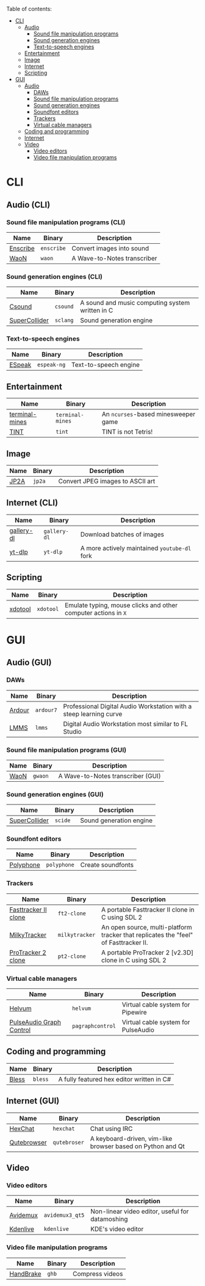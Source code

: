 
Table of contents:

- [CLI](#cli)
	- [Audio](#audio-cli)
		- [Sound file manipulation programs](#sound-file-manipulation-programs-cli)
		- [Sound generation engines](#sound-generation-engines-cli)
		- [Text-to-speech engines](#text-to-speech-engines)
	- [Entertainment](#entertainment)
	- [Image](#image)
	- [Internet](#internet-cli)
	- [Scripting](#scripting)
- [GUI](#gui)
	- [Audio](#audio-gui)
		- [DAWs](#daws)
		- [Sound file manipulation programs](#sound-file-manipulation-programs-gui)
		- [Sound generation engines](#sound-generation-engines)
		- [Soundfont editors](#soundfont-editors)
		- [Trackers](#trackers)
		- [Virtual cable managers](#virutal-cable-managers)
	- [Coding and programming](#coding-and-programming)
	- [Internet](#internet-gui)
	- [Video](#video)
		- [Video editors](#video-editors)
		- [Video file manipulation programs](#video-file-manipulation-programs)

# CLI

## Audio (CLI)

### Sound file manipulation programs (CLI)

| Name | Binary | Description |
| - | - | - |
| [Enscribe](https://github.com/sysrq-reisub/enscribe) | `enscribe` | Convert images into sound |
| [WaoN](https://github.com/kichiki/WaoN) | `waon` | A Wave-to-Notes transcriber |

### Sound generation engines (CLI)

| Name | Binary | Description |
| - | - | - |
| [Csound](https://github.com/csound/csound) | `csound` | A sound and music computing system written in C |
| [SuperCollider](https://github.com/supercollider/supercollider) | `sclang` | Sound generation engine |

### Text-to-speech engines

| Name | Binary | Description |
| - | - | - |
| [ESpeak](https://github.com/espeak-ng/espeak-ng) | `espeak-ng` | Text-to-speech engine |

## Entertainment

| Name | Binary | Description |
| - | - | - |
| [terminal-mines](https://github.com/joelekstrom/terminal-mines) | `terminal-mines` | An `ncurses`-based minesweeper game |
| [TINT](https://github.com/DavidGriffith/tint) | `tint` | TINT is not Tetris! |

## Image

| Name | Binary | Description |
| - | - | - |
| [JP2A](https://github.com/cslarsen/jp2a) | `jp2a` | Convert JPEG images to ASCII art |

## Internet (CLI)

| Name | Binary | Description |
| - | - | - |
| [gallery-dl](https://github.com/mikf/gallery-dl) | `gallery-dl` | Download batches of images |
| [yt-dlp](https://github.com/yt-dlp/yt-dlp) | `yt-dlp` | A more actively maintained `youtube-dl` fork |

## Scripting

| Name | Binary | Description |
| - | - | - |
| [xdotool](https://github.com/jordansissel/xdotool) | `xdotool` | Emulate typing, mouse clicks and other computer actions in `X` |

# GUI

## Audio (GUI)

### DAWs

| Name | Binary | Description |
| - | - | - |
| [Ardour](https://github.com/Ardour/ardour) | `ardour7` | Professional Digital Audio Workstation with a steep learning curve |
| [LMMS](https://github.com/LMMS/lmms) | `lmms` | Digital Audio Workstation most similar to FL Studio |

### Sound file manipulation programs (GUI)

| Name | Binary | Description |
| - | - | - |
| [WaoN](https://github.com/kichiki/WaoN) | `gwaon` | A Wave-to-Notes transcriber (GUI) |

### Sound generation engines (GUI)

| Name | Binary | Description |
| - | - | - |
| [SuperCollider](https://github.com/supercollider/supercollider) | `scide` | Sound generation engine |

### Soundfont editors

| Name | Binary | Description |
| - | - | - |
| [Polyphone](https://github.com/davy7125/polyphone) | `polyphone` | Create soundfonts |

### Trackers

| Name | Binary | Description |
| - | - | - |
| [Fasttracker II clone](https://github.com/8bitbubsy/ft2-clone) | `ft2-clone` | A portable Fasttracker II clone in C using SDL 2 |
| [MilkyTracker](https://github.com/milkytracker/MilkyTracker) | `milkytracker` | An open source, multi-platform tracker that replicates the "feel" of Fasttracker II. |
| [ProTracker 2 clone](https://github.com/8bitbubsy/pt2-clone) | `pt2-clone` | A portable ProTracker 2 [v2.3D] clone in C using SDL 2 |

### Virtual cable managers

| Name | Binary | Description |
| - | - | - |
| [Helvum](https://gitlab.freedesktop.org/pipewire/helvum) | `helvum` | Virtual cable system for Pipewire |
| [PulseAudio Graph Control](https://github.com/futpib/pagraphcontrol) | `pagraphcontrol` | Virtual cable system for PulseAudio |

## Coding and programming

| Name | Binary | Description |
| - | - | - |
| [Bless](https://github.com/afrantzis/bless) | `bless` | A fully featured hex editor written in C# |

## Internet (GUI)

| Name | Binary | Description |
| - | - | - |
| [HexChat](https://github.com/hexchat/hexchat) | `hexchat` | Chat using IRC |
| [Qutebrowser](https://github.com/qutebrowser/qutebrowser) | `qutebroser` | A keyboard-driven, vim-like browser based on Python and Qt |

## Video

### Video editors

| Name | Binary | Description |
| - | - | - |
| [Avidemux](http://fixounet.free.fr/avidemux/) | `avidemux3_qt5` | Non-linear video editor, useful for datamoshing |
| [Kdenlive](https://github.com/KDE/kdenlive) | `kdenlive` | KDE's video editor |

### Video file manipulation programs

| Name | Binary | Description |
| - | - | - |
| [HandBrake](https://github.com/HandBrake/HandBrake) | `ghb` | Compress videos |

